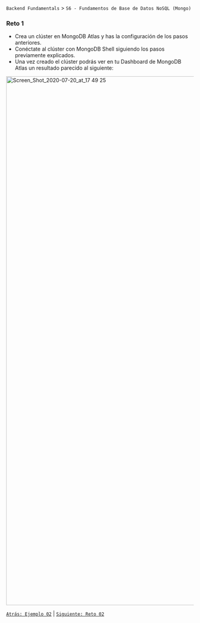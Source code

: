 `Backend Fundamentals` > `S6 - Fundamentos de Base de Datos NoSQL (Mongo)` 
	
### Reto 1

- Crea un clúster en MongoDB Atlas y has la configuración de los pasos anteriores.
- Conéctate al clúster con MongoDB Shell siguiendo los pasos previamente explicados.
- Una vez creado el clúster podrás ver en tu Dashboard de MongoDB Atlas un resultado parecido al siguiente:

<img width="1421" alt="Screen_Shot_2020-07-20_at_17 49 25" src="https://user-images.githubusercontent.com/13757596/88000028-33d0a780-cac2-11ea-83dc-f29ba840b124.png">

[`Atrás: Ejemplo 02`](https://github.com/beduExpert/A2-Backend-Fundamentals-2020/tree/master/Sesion-06/Ejemplo-02) | [`Siguiente: Reto 02`](https://github.com/beduExpert/A2-Backend-Fundamentals-2020/tree/master/Sesion-06/Reto-02)
